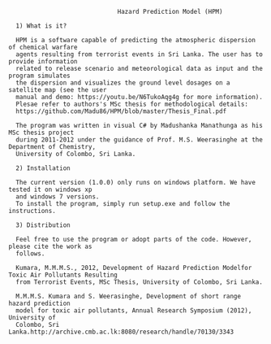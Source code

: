                                   Hazard Prediction Model (HPM)
      
      1) What is it?
      
      HPM is a software capable of predicting the atmospheric dispersion of chemical warfare 
      agents resulting from terrorist events in Sri Lanka. The user has to provide information 
      related to release scenario and meteorological data as input and the program simulates 
      the dispersion and visualizes the ground level dosages on a satellite map (see the user 
      manual and demo: https://youtu.be/N6TukoAqg4g for more information). 
      Plesae refer to authors's MSc thesis for methodological details:  
      https://github.com/Madu86/HPM/blob/master/Thesis_Final.pdf
      
      The program was written in visual C# by Madushanka Manathunga as his MSc thesis project 
      during 2011-2012 under the guidance of Prof. M.S. Weerasinghe at the Department of Chemistry,
      University of Colombo, Sri Lanka. 
      
      2) Installation
      
      The current version (1.0.0) only runs on windows platform. We have tested it on windows xp 
      and windows 7 versions. 
      To install the program, simply run setup.exe and follow the instructions. 
      
      3) Distribution
      
      Feel free to use the program or adopt parts of the code. However, please cite the work as 
      follows. 
      
      Kumara, M.M.M.S., 2012, Development of Hazard Prediction Modelfor Toxic Air Pollutants Resulting
      from Terrorist Events, MSc Thesis, University of Colombo, Sri Lanka.
      
      M.M.M.S. Kumara and S. Weerasinghe, Development of short range hazard prediction
      model for toxic air pollutants, Annual Research Symposium (2012), University of
      Colombo, Sri Lanka.http://archive.cmb.ac.lk:8080/research/handle/70130/3343
      
      
